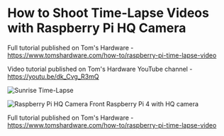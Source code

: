 # How to Shoot Time-Lapse Videos with Raspberry Pi HQ Camera
Full tutorial published on Tom's Hardware - https://www.tomshardware.com/how-to/raspberry-pi-time-lapse-video

Video tutorial published on Tom's Hardware YouTube channel - https://youtu.be/dk_Cvg_R3mQ

![Sunrise Time-Lapse](https://github.com/carolinedunn/timelapse/blob/master/GIFS/sunrise.gif)


![Raspberry Pi HQ Camera Front](https://github.com/carolinedunn/timelapse/blob/master/photos/front.JPG)
Raspberry Pi 4 with HQ camera

Full tutorial published on Tom's Hardware - https://www.tomshardware.com/how-to/raspberry-pi-time-lapse-video
